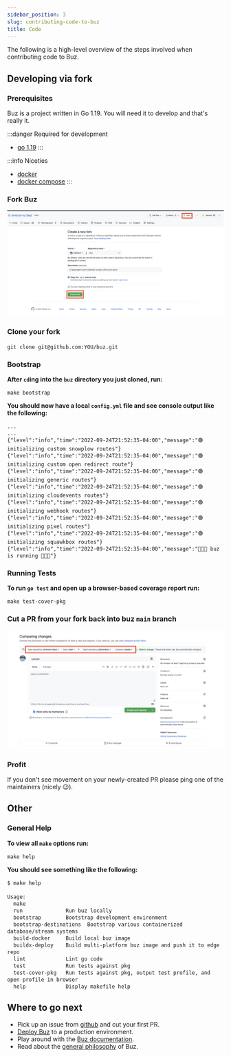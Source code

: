 ```yaml
---
sidebar_position: 3
slug: contributing-code-to-buz
title: Code
---
```



The following is a high-level overview of the steps involved when contributing code to Buz.


## Developing via fork


### Prerequisites

Buz is a project written in Go 1.19. You will need it to develop and that's really it.

:::danger Required for development
- [go 1.19](https://go.dev/blog/go1.19)
:::


:::info Niceties
- [docker](https://docs.docker.com/get-docker/)
- [docker compose](https://docs.docker.com/compose/)
:::


### Fork Buz

![forkme](img/forkme.png)


### Clone your fork

    git clone git@github.com:YOU/buz.git


### Bootstrap


**After `cd`ing into the `buz` directory you just cloned, run:**

    make bootstrap

**You should now have a local `config.yml` file and see console output like the following:**

```
...
...
{"level":"info","time":"2022-09-24T21:52:35-04:00","message":"🟢 initializing custom snowplow routes"}
{"level":"info","time":"2022-09-24T21:52:35-04:00","message":"🟢 initializing custom open redirect route"}
{"level":"info","time":"2022-09-24T21:52:35-04:00","message":"🟢 initializing generic routes"}
{"level":"info","time":"2022-09-24T21:52:35-04:00","message":"🟢 initializing cloudevents routes"}
{"level":"info","time":"2022-09-24T21:52:35-04:00","message":"🟢 initializing webhook routes"}
{"level":"info","time":"2022-09-24T21:52:35-04:00","message":"🟢 initializing pixel routes"}
{"level":"info","time":"2022-09-24T21:52:35-04:00","message":"🟢 initializing squawkbox routes"}
{"level":"info","time":"2022-09-24T21:52:35-04:00","message":"🐝🐝🐝 buz is running 🐝🐝🐝"}
```

### Running Tests

**To run `go test` and open up a browser-based coverage report run:**

    make test-cover-pkg


### Cut a PR from your fork back into buz `main` branch

![mergeme](img/mergeme.png)


### Profit

If you don't see movement on your newly-created PR please ping one of the maintainers (nicely 😉).


## Other

### General Help

**To view all `make` options run:**

    make help

**You should see something like the following:**

```
$ make help

Usage:
  make
  run              Run buz locally
  bootstrap        Bootstrap development environment
  bootstrap-destinations  Bootstrap various containerized database/stream systems
  build-docker     Build local buz image
  buildx-deploy    Build multi-platform buz image and push it to edge repo
  lint             Lint go code
  test             Run tests against pkg
  test-cover-pkg   Run tests against pkg, output test profile, and open profile in browser
  help             Display makefile help
```

## Where to go next

- Pick up an issue from [github](https://github.com/silverton-io/buz/issues) and cut your first PR.
- [Deploy Buz](/deploying/gcp/terraform) to a production environment.
- Play around with the [Buz documentation](/developing/documentation-site).
- Read about the [general philosophy](/introduction/philosophy) of Buz.
